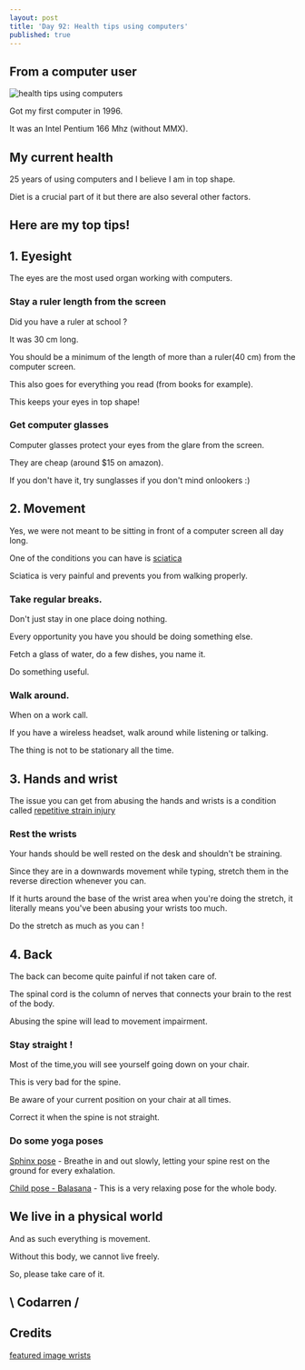 ```yaml
---
layout: post
title: 'Day 92: Health tips using computers'
published: true
---
```

## From a computer user
![health tips using computers](https://raw.githubusercontent.com/codarrenvelvindron/codarrenvelvindron.github.io/master/images/achy-wrists.jpg)

Got my first computer in 1996.

It was an Intel Pentium 166 Mhz (without MMX).

## My current health

25 years of using computers and I believe I am in top shape.

Diet is a crucial part of it but there are also several other factors.


## Here are my top tips!
## 1. Eyesight
The eyes are the most used organ working with computers.

### Stay a ruler length from the screen
Did you have a ruler at school ?

It was 30 cm long.

You should be a minimum of the length of more than a ruler(40 cm) from the computer screen.

This also goes for everything you read (from books for example).

This keeps your eyes in top shape!

### Get computer glasses
Computer glasses protect your eyes from the glare from the screen.

They are cheap (around $15 on amazon).

If you don't have it, try sunglasses if you don't mind onlookers :)

## 2. Movement
Yes, we were not meant to be sitting in front of a computer screen all day long.

One of the conditions you can have is [sciatica](https://www.mayoclinic.org/diseases-conditions/sciatica/symptoms-causes/syc-20377435)

Sciatica is very painful and prevents you from walking properly.

### Take regular breaks.

Don't just stay in one place doing nothing.

Every opportunity you have you should be doing something else.

Fetch a glass of water, do a few dishes, you name it.

Do something useful.

### Walk around.

When on a work call.

If you have a wireless headset, walk around while listening or talking.

The thing is not to be stationary all the time.


## 3. Hands and wrist
The issue you can get from abusing the hands and wrists is a condition called [repetitive strain injury](https://www.nhs.uk/conditions/repetitive-strain-injury-rsi/)

### Rest the wrists
Your hands should be well rested on the desk and shouldn't be straining.

Since they are in a downwards movement while typing, stretch them in the reverse direction
whenever you can.

If it hurts around the base of the wrist area when you're doing the stretch, 
it literally means you've been abusing your wrists too much.

Do the stretch as much as you can !

## 4. Back
The back can become quite painful if not taken care of.

The spinal cord is the column of nerves that connects your brain to the rest of the body.

Abusing the spine will lead to movement impairment.

### Stay straight !
Most of the time,you will see yourself going down on your chair.

This is very bad for the spine.

Be aware of your current position on your chair at all times.

Correct it when the spine is not straight.


### Do some yoga poses
[Sphinx pose](https://www.yogajournal.com/poses/sphinx-pose/) - Breathe in and out slowly, letting your spine rest on the ground for every exhalation.

[Child pose - Balasana](https://www.yogajournal.com/poses/child-s-pose/) - This is a very relaxing pose for the whole body.



## We live in a physical world
And as such everything is movement.

Without this body, we cannot live freely.

So, please take care of it.

## \ Codarren /

## Credits
[featured image wrists](https://www.highspeedtraining.co.uk/hub/wp-content/uploads/2015/06/achy-wrists.jpg)
